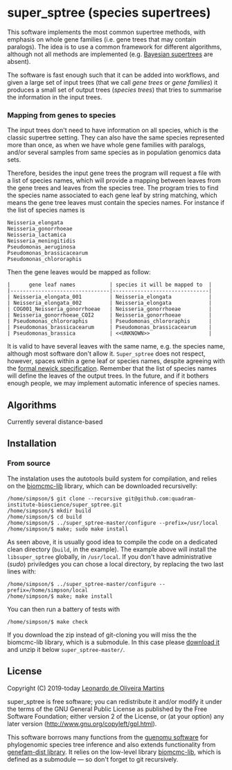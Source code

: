 # super_sptree (species supertrees)

This software implements the most common supertree methods, with emphasis on whole gene families (i.e. gene trees that
may contain paralogs). The idea is to use a common framework for different algorithms, although not all methods are
implemented (e.g.  [Bayesian supertrees](https://bitbucket.org/leomrtns/guenomu/) are absent).

The software is fast enough such that it can be added into workflows, and given a large set of input trees (that we call *gene
trees* or *gene families*) it produces a small set of output trees (*species trees*) that tries to summarise the
information in the input trees. 

### Mapping from genes to species
The input trees don't need to have information on all species, which is the classic supertree setting. 
They can also have the same species represented more than once, as when we have whole gene families with paralogs, 
and/or several samples from same species as in population genomics data sets. 

Therefore, besides the input gene trees the program will request a file with a list of species names, which will provide
a mapping between leaves from the gene trees and leaves from the species tree. 
The program tries to find the species name associated to each gene leaf by string matching, which means the gene tree
leaves must contain the species names. For instance if the list of species names is

```[bash]
Neisseria_elongata
Neisseria_gonorrhoeae
Neisseria_lactamica
Neisseria_meningitidis
Pseudomonas_aeruginosa
Pseudomonas_brassicacearum
Pseudomonas_chlororaphis
```

Then the gene leaves would be mapped as follow:
```[bash]
|      gene leaf names           | species it will be mapped to  |
|--------------------------------|-------------------------------|
| Neisseria_elongata_001         | Neisseria_elongata            |
| Neisseria_elongata_002         | Neisseria_elongata            |
| COG001_Neisseria_gonorrhoeae   | Neisseria_gonorrhoeae         |  
| Neisseria_gonorrhoeae_COI2     | Neisseria_gonorrhoeae         |   
| Pseudomonas_chlororaphis       | Pseudomonas_chlororaphis      |   
| Pseudomonas_brassicacearum     | Pseudomonas_brassicacearum    |   
| Pseudomonas_brassica           | <<UNKNOWN>>                   | 
```
It is valid to have several leaves with the same name, e.g. the species name, although most software don't allow it.
`Super_sptree` does not respect, however, spaces within a gene leaf or species names, despite
agreeing with the [formal newick specification](http://evolution.genetics.washington.edu/phylip/newick_doc.html).
Remember that the list of species names will define the leaves of the output trees.
In the future, and if it bothers enough people, we may implement automatic inference of species names. 

## Algorithms

Currently several distance-based 

## Installation
### From source
The instalation uses the autotools build system for compilation, and relies on the
[biomcmc-lib](https://github.com/quadram-institute-bioscience/biomcmc-lib) library, which can be downloaded
recursivelly:
```[bash]
/home/simpson/$ git clone --recursive git@github.com:quadram-institute-bioscience/super_sptree.git
/home/simpson/$ mkdir build
/home/simpson/$ cd build
/home/simpson/$ ../super_sptree-master/configure --prefix=/usr/local
/home/simpson/$ make; sudo make install
```

As seen above, it is usually good idea to compile the code on a dedicated clean directory (`build`, in the example). 
The example above will install the `libsuper_sptree` globally, in `/usr/local`. 
If you don't have administrative (*sudo*) priviledges you can chose a local directory, by replacing the two last lines
with:
```[bash]
/home/simpson/$ ../super_sptree-master/configure --prefix=/home/simpson/local
/home/simpson/$ make; make install
```
You can then run a battery of tests with
```[bash]
/home/simpson/$ make check
```

If you download the zip instead of git-cloning you will miss the the biomcmc-lib library, which is a submodule. In this
case please [download it](https://github.com/quadram-institute-bioscience/biomcmc-lib) and unzip it below `super_sptree-master/`.

## License 
Copyright (C) 2019-today  [Leonardo de Oliveira Martins](https://github.com/leomrtns)

super_sptree is free software; you can redistribute it and/or modify it under the terms of the GNU General Public
License as published by the Free Software Foundation; either version 2 of the License, or (at your option) any later
version (http://www.gnu.org/copyleft/gpl.html).

This software borrows many functions from the [guenomu software](https://bitbucket.org/leomrtns/guenomu/) for phylogenomic species tree inference and 
also extends functionality from [genefam-dist library](https://github.com/leomrtns/genefam-dist). It relies on the
low-level library [biomcmc-lib](https://github.com/quadram-institute-bioscience/biomcmc-lib), which is defined as a submodule &mdash; so don't forget to git recursively. 
